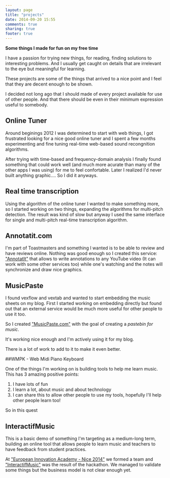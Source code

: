 ```yaml
---
layout: page
title: "projects"
date: 2014-09-20 15:55
comments: true
sharing: true
footer: true
---
```


**Some things I made for fun on my free time**

I have a passion for trying new things, for reading, finding solutions to interesting problems. And I usually get caught on details that are irrelevant to the eye but meaningful for learning.

These projects are some of the things that arrived to a nice point and I feel that they are decent enough to be shown.

I decided not long ago that I should made of every project available for use of other people. And that there should be even in their minimum expression useful to somebody.


## Online Tuner

<!-- TODO put image here-->

Around beginings 2012 I was determined to start with web things, I got frustrated looking for a nice good online tuner and I spent a few months experimenting and fine tuning real-time web-based sound recongnition algorithms.

After trying with time-based and frequency-domain analysis I finally found something that could work well (and much more acurate than many of the other apps I was using) for me to feel confortable. Later I realized I'd never built anything graphic.... So I did it anyways.


<!-- TODO put link here-->
## Real time transcription 


<!-- TODO put image here -->

Using the algorithm of the online tuner I wanted to make something more, so I started working on two things, expanding the algorithms for multi-pitch detection. The result was kind of slow but anyway I used the same interface for single and multi-pitch real-time transcription algorithm.

<!-- TODO put link here to multi-pitch detection -->
<!-- TODO put link here to pitch detection -->

## Annotatit.com

I'm part of Toastmasters and something I wanted is to be able to review and have reviews online. Nothing was good enough so I created this service: ["AnnotatIt"](http://annotatit.com) that allows to write annotations to any YouTube video (It can work with some other services too) while one's watching and the notes will synchronize and draw nice graphics.

<!-- TODO demos -->


## MusicPaste

I found vexflow <!-- TODO link --> and vextab and wanted to start embedding the music sheets on my blog. First I started working on embedding directly but found out that an external service would be much more useful for other people to use it too.

So I created ["MusicPaste.com"](http://musicpaste.com) with the goal of creating a *pastebin for music*.

It's working nice enough and I'm actively using it for my blog.

There is a lot of work to add to it to make it even better.


##WMPK - Web Midi Piano Keyboard

One of the things I'm working on is building tools to help me learn music. This has 3 amazing positive points:

 1. I have lots of fun
 2. I learn a lot, about music and about technology
 3. I can share this to allow other people to use my tools, hopefully I'll help other people learn too!
 
So in this quest

## InteractifMusic

This is a basic demo of something I'm targeting as a medium-long term, building an online tool that allows people to learn music and teachers to have feedback from student practices.

At ["European Innovation Academy - Nice 2014"](http://inacademy.eu) we formed a team and ["InteractifMusic"](http://interactifmusic.com) was the result of the hackathon. We managed to validate some things but the business model is not clear enough yet.


